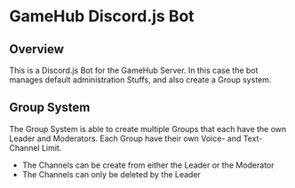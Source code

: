 # GameHub Discord.js Bot

## Overview
This is a Discord.js Bot for the GameHub Server.
In this case the bot manages default administration Stuffs, and also create a Group system.

## Group System
The Group System is able to create multiple Groups that each have the own Leader and Moderators.
Each Group have their own Voice- and Text-Channel Limit.

- The Channels can be create from either the Leader or the Moderator
- The Channels can only be deleted by the Leader
